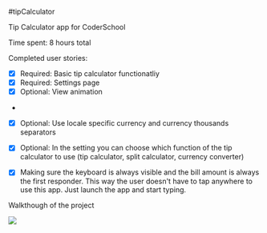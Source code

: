 
#tipCalculator


Tip Calculator app for CoderSchool

Time spent: 8 hours total

Completed user stories:

* [x] Required: Basic tip calculator functionatliy
* [x] Required: Settings page
* [x] Optional: View animation
* 
* [x] Optional: Use locale specific currency and currency thousands separators
* [x] Optional: In the setting you can choose which function of the tip calculator to use (tip calculator, split calculator, currency converter)
* [x] Making sure the keyboard is always visible and the bill amount is always the first responder. This way the user doesn't have to tap anywhere to use this app. Just launch the app and start typing.


Walkthough of the project

![](http://imgur.com/RUwRjNo )

